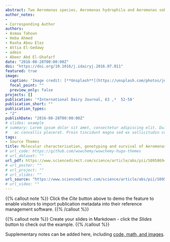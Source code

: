 ```yaml
---
abstract: Two Aeromonas species, Aeromonas hydrophila and Aeromonas sobria, were isolated from raw milk (8% and 5.3% of samples tested, respectively), yoghurt (12% and 8% of samples tested, respectively) and cheese (4% and 2% of samples tested, respectively). Only A. hydrophila was isolated from human stool samples (18.8% of samples tested). Aerolysin and haemolysin associated genes were characterised in 12 and 3 isolates, respectively, while both genes were identified simultaneously in 9 isolates. Genotyping of the isolates by random amplified polymorphic DNA (RAPD) PCR revealed a high discriminatory index (D = 0.966). The storage of yoghurt samples inoculated with A. hydrophila showed the ability of the bacteria to survive for 14 days, resembling the shelf-life of yoghurt at 4 °C and 12 °C. To the best of our knowledge, this is the first study to assess the survival of A. hydrophila in yoghurt at refrigeration temperature.
author_notes:
- 
- Corresponding Author
authors:
- Asmaa Tahoun
- Heba Ahmed 
- Rasha Abou Elez
- Attia El-Gedawy
- admin
- Abeer Abd El-Ghafarf
date: "2016-08-28T00:00:00Z"
doi: "https://doi.org/10.1016/j.idairyj.2016.07.011"
featured: true
image:
  caption: 'Image credit: [**Unsplash**](https://unsplash.com/photos/jdD8gXaTZsc)'
  focal_point: ""
  preview_only: false
projects: []
publication: '*International Dairy Journal, 63 ,*  52-58'
publication_short: ""
publication_types:
- "2"
publishDate: "2016-08-28T00:00:00Z"
# slides: example
# summary: Lorem ipsum dolor sit amet, consectetur adipiscing elit. Duis posuere tellus
#   ac convallis placerat. Proin tincidunt magna sed ex sollicitudin condimentum.
tags:
- Source Themes
title: Molecular characterisation, genotyping and survival of Aeromonas hydrophila isolated from milk, dairy products and humans in Egypt
# url_code: https://github.com/wowchemy/wowchemy-hugo-themes
# url_dataset: ""
url_pdf: https://www.sciencedirect.com/science/article/abs/pii/S0958694616302321
# url_poster: ""
# url_project: ""
# url_slides: ""
url_source: "https://www.sciencedirect.com/science/article/abs/pii/S0958694616302321"
# url_video: ""
---
```


{{% callout note %}}
Click the *Cite* button above to demo the feature to enable visitors to import publication metadata into their reference management software.
{{% /callout %}}

{{% callout note %}}
Create your slides in Markdown - click the *Slides* button to check out the example.
{{% /callout %}}

Supplementary notes can be added here, including [code, math, and images](https://wowchemy.com/docs/writing-markdown-latex/).
